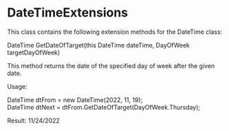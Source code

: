 # DateTimeExtensions

This class contains the following extension methods for the DateTime class:

DateTime GetDateOfTarget(this DateTime dateTime, DayOfWeek targetDayOfWeek)

This method returns the date of the specified day of week after the given date.

Usage:

DateTime dtFrom = new DateTime(2022, 11, 19);
<br/>
DateTime dtNext = dtFrom.GetDateOfTarget(DayOfWeek.Thursday);
<br/>

Result: 11/24/2022

